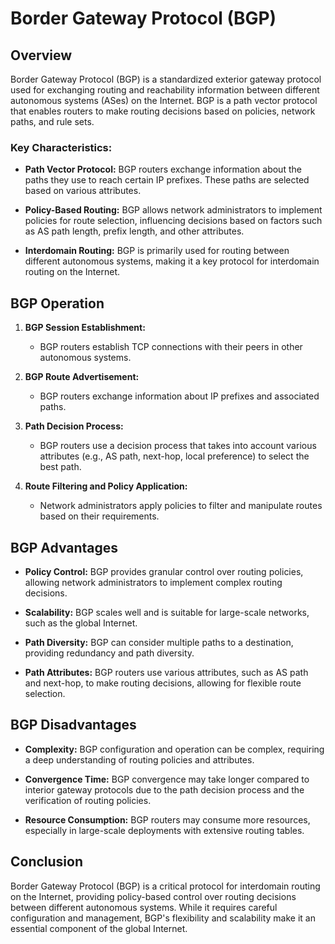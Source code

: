 # Border Gateway Protocol (BGP)

## Overview
Border Gateway Protocol (BGP) is a standardized exterior gateway protocol used for exchanging routing and reachability information between different autonomous systems (ASes) on the Internet. BGP is a path vector protocol that enables routers to make routing decisions based on policies, network paths, and rule sets.

### Key Characteristics:

- **Path Vector Protocol:** BGP routers exchange information about the paths they use to reach certain IP prefixes. These paths are selected based on various attributes.

- **Policy-Based Routing:** BGP allows network administrators to implement policies for route selection, influencing decisions based on factors such as AS path length, prefix length, and other attributes.

- **Interdomain Routing:** BGP is primarily used for routing between different autonomous systems, making it a key protocol for interdomain routing on the Internet.

## BGP Operation

1. **BGP Session Establishment:**
   - BGP routers establish TCP connections with their peers in other autonomous systems.

2. **BGP Route Advertisement:**
   - BGP routers exchange information about IP prefixes and associated paths.

3. **Path Decision Process:**
   - BGP routers use a decision process that takes into account various attributes (e.g., AS path, next-hop, local preference) to select the best path.

4. **Route Filtering and Policy Application:**
   - Network administrators apply policies to filter and manipulate routes based on their requirements.

## BGP Advantages

- **Policy Control:** BGP provides granular control over routing policies, allowing network administrators to implement complex routing decisions.

- **Scalability:** BGP scales well and is suitable for large-scale networks, such as the global Internet.

- **Path Diversity:** BGP can consider multiple paths to a destination, providing redundancy and path diversity.

- **Path Attributes:** BGP routers use various attributes, such as AS path and next-hop, to make routing decisions, allowing for flexible route selection.

## BGP Disadvantages

- **Complexity:** BGP configuration and operation can be complex, requiring a deep understanding of routing policies and attributes.

- **Convergence Time:** BGP convergence may take longer compared to interior gateway protocols due to the path decision process and the verification of routing policies.

- **Resource Consumption:** BGP routers may consume more resources, especially in large-scale deployments with extensive routing tables.

## Conclusion

Border Gateway Protocol (BGP) is a critical protocol for interdomain routing on the Internet, providing policy-based control over routing decisions between different autonomous systems. While it requires careful configuration and management, BGP's flexibility and scalability make it an essential component of the global Internet.